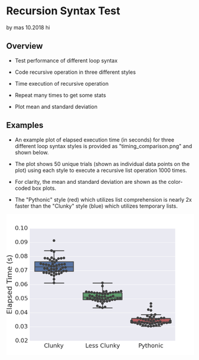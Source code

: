 # Recursion Syntax Test
by mas 10.2018
hi

## Overview
* Test performance of different loop syntax

* Code recursive operation in three different styles 

* Time execution of recursive operation

* Repeat many times to get some stats

* Plot mean and standard deviation

## Examples

* An example plot of elapsed execution time (in seconds) for three different loop syntax styles is provided as "timing_comparison.png" and shown below. 

* The plot shows 50 unique trials (shown as individual data points on the plot) using each style to execute a recursive list operation 1000 times. 

* For clarity, the mean and standard deviation are shown as the color-coded box plots. 

* The "Pythonic" style (red) which utilizes list comprehension is nearly 2x faster than the "Clunky" style (blue) which utilizes temporary lists. 

![](timing_comparison.png)
